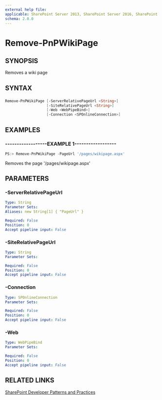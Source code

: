 ```yaml
---
external help file:
applicable: SharePoint Server 2013, SharePoint Server 2016, SharePoint Online
schema: 2.0.0
---
```

# Remove-PnPWikiPage

## SYNOPSIS
Removes a wiki page

## SYNTAX 

### 
```powershell
Remove-PnPWikiPage [-ServerRelativePageUrl <String>]
                   [-SiteRelativePageUrl <String>]
                   [-Web <WebPipeBind>]
                   [-Connection <SPOnlineConnection>]
```

## EXAMPLES

### ------------------EXAMPLE 1------------------
```powershell
PS:> Remove-PnPWikiPage -PageUrl '/pages/wikipage.aspx'
```

Removes the page '/pages/wikipage.aspx'

## PARAMETERS

### -ServerRelativePageUrl


```yaml
Type: String
Parameter Sets: 
Aliases: new String[1] { "PageUrl" }

Required: False
Position: 0
Accept pipeline input: False
```

### -SiteRelativePageUrl


```yaml
Type: String
Parameter Sets: 

Required: False
Position: 0
Accept pipeline input: False
```

### -Connection


```yaml
Type: SPOnlineConnection
Parameter Sets: 

Required: False
Position: 0
Accept pipeline input: False
```

### -Web


```yaml
Type: WebPipeBind
Parameter Sets: 

Required: False
Position: 0
Accept pipeline input: False
```

## RELATED LINKS

[SharePoint Developer Patterns and Practices](http://aka.ms/sppnp)